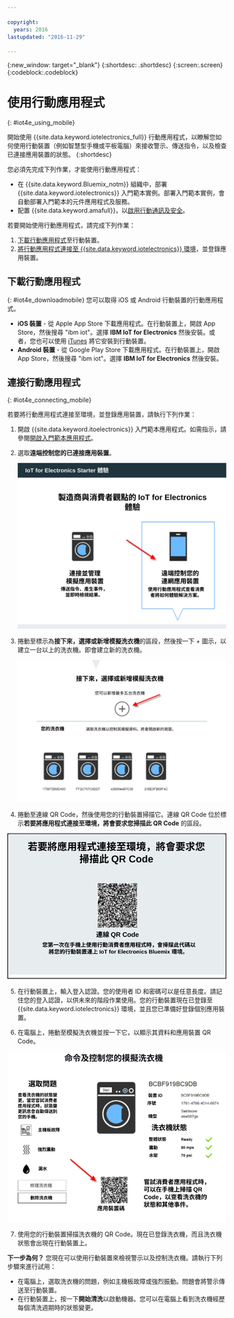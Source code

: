 ```yaml
---

copyright:
  years: 2016
lastupdated: "2016-11-29"

---
```



<!-- Common attributes used in the template are defined as follows: -->
{:new_window: target="\_blank"}
{:shortdesc: .shortdesc}
{:screen:.screen}
{:codeblock:.codeblock}

# 使用行動應用程式
{: #iot4e_using_mobile}

開始使用 {{site.data.keyword.iotelectronics_full}} 行動應用程式，以瞭解您如何使用行動裝置（例如智慧型手機或平板電腦）來接收警示、傳送指令，以及檢查已連接應用裝置的狀態。
{:shortdesc}

您必須先完成下列作業，才能使用行動應用程式：
  - 在 {{site.data.keyword.Bluemix_notm}} 組織中，部署 {{site.data.keyword.iotelectronics}} 入門範本實例。部署入門範本實例，會自動部署入門範本的元件應用程式及服務。
  - 配置 {{site.data.keyword.amafull}}，以[啟用行動通訊及安全](iotelectronics_config_mca.html)。

若要開始使用行動應用程式，請完成下列作業：
1. [下載行動應用程式](#iot4e_downloadmobile)至行動裝置。
2. [將行動應用程式連接至 {{site.data.keyword.iotelectronics}} 環境](#iot4e_connecting_mobile)，並登錄應用裝置。


## 下載行動應用程式
{: #iot4e_downloadmobile}
您可以取得 iOS 或 Android 行動裝置的行動應用程式。
- **iOS 裝置** - 從 Apple App Store 下載應用程式。在行動裝置上，開啟 App Store，然後搜尋 "ibm iot"。選擇 **IBM IoT for Electronics** 然後安裝。或者，您也可以使用 [iTunes](https://itunes.apple.com/us/app/ibm-iot-for-electronics/id1103404928?ls=1&mt=8) 將它安裝到行動裝置。
- **Android 裝置** - 從 Google Play Store 下載應用程式。在行動裝置上，開啟 App Store，然後搜尋 "ibm iot"。選擇 **IBM IoT for Electronics** 然後安裝。

## 連接行動應用程式
{: #iot4e_connecting_mobile}

若要將行動應用程式連接至環境，並登錄應用裝置，請執行下列作業：

1. 開啟 {{site.data.keyword.itoelectronics}} 入門範本應用程式。如需指示，請參閱[開啟入門範本應用程式](iot4ecreatingappliances.html#iot4e_openAppMain)。

2. 選取**遠端控制您的已連接應用裝置**。

    ![{{site.data.keyword.iotelectronics}} 入門範本體驗](images/IoT4E_remotely_option.svg "{{site.data.keyword.iotelectronics}} 入門範本體驗")

3. 捲動至標示為**接下來，選擇或新增模擬洗衣機**的區段，然後按一下 + 圖示，以建立一台以上的洗衣機。即會建立新的洗衣機。

    ![新增洗衣機](images/IoT4E_add_washer.svg "新增洗衣機")

4.	捲動至連線 QR Code，然後使用您的行動裝置掃描它。連線 QR Code 位於標示**若要將應用程式連接至環境，將會要求您掃描此 QR Code** 的區段。

  ![連線 QR Code。](images/iot4e_mobile_connect_QR.svg "{{site.data.keyword.iotelectronics}} 連線 QR Code")

5. 在行動裝置上，輸入登入認證。您的使用者 ID 和密碼可以是任意長度。請記住您的登入認證，以供未來的階段作業使用。您的行動裝置現在已登錄至 {{site.data.keyword.iotelectronics}} 環境，並且您已準備好登錄個別應用裝置。

6. 在電腦上，捲動至模擬洗衣機並按一下它，以顯示其資料和應用裝置 QR Code。

  ![選取洗衣機。](images/IoT4E_mobile_washer_QR.svg "選取洗衣機。")

7.	使用您的行動裝置掃描洗衣機的 QR Code。現在已登錄洗衣機，而且洗衣機狀態會出現在行動裝置上。

**下一步為何？**
您現在可以使用行動裝置來檢視警示以及控制洗衣機。請執行下列步驟來進行試用：
  - 在電腦上，選取洗衣機的問題，例如主機板故障或強烈振動。問題會將警示傳送至行動裝置。
  - 在行動裝置上，按一下**開始清洗**以啟動機器。您可以在電腦上看到洗衣機經歷每個清洗週期時的狀態變更。
